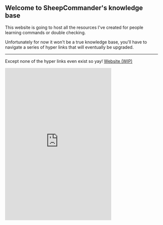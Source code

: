 ## Welcome to SheepCommander's knowledge base
This website is going to host all the resources I've created for people learning commands or double checking.

Unfortunately for now it won't be a true knowledge base, you'll have to navigate a series of hyper links that will eventually be upgraded.
***
Except none of the hyper links even exist so yay!
[Website (WIP)](https://sheepcommander.github.io/website/)
<iframe src="https://canary.discord.com/widget?id=648294947123888128&theme=dark" width="350" height="500" allowtransparency="true" frameborder="0" sandbox="allow-popups allow-popups-to-escape-sandbox allow-same-origin allow-scripts"></iframe>